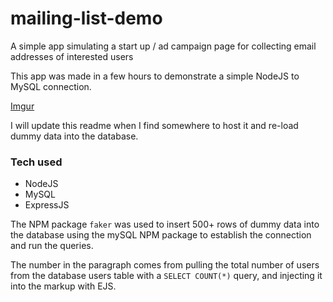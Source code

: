 # mailing-list-demo
A simple app simulating a start up / ad campaign page for collecting email addresses of interested users

This app was made in a few hours to demonstrate a simple NodeJS to MySQL connection.

[Imgur](https://i.imgur.com/wEyNtCG.png)

I will update this readme when I find somewhere to host it and re-load dummy data into the database.

### Tech used
- NodeJS
- MySQL
- ExpressJS


The NPM package `faker` was used to insert 500+ rows of dummy data into the database using the mySQL NPM package to establish the connection and run the queries.

The number in the paragraph comes from pulling the total number of users from the database users table with a `SELECT COUNT(*)` query, and injecting it into the markup with EJS.
